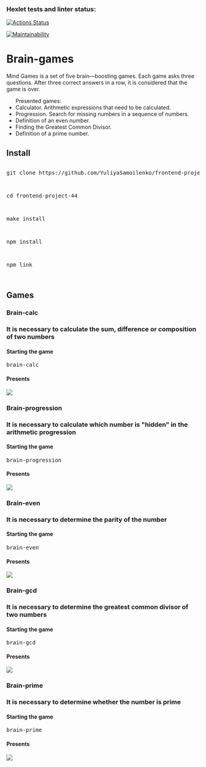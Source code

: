 ### Hexlet tests and linter status:
[![Actions Status](https://github.com/YuliyaSamoilenko/frontend-project-44/workflows/hexlet-check/badge.svg)](https://github.com/YuliyaSamoilenko/frontend-project-44/actions)

[![Maintainability](https://api.codeclimate.com/v1/badges/b4d1b2304e0c768c5cae/maintainability)](https://codeclimate.com/github/YuliyaSamoilenko/frontend-project-44/maintainability)

<h1>Brain-games</h1>

<p>Mind Games is a set of five brain—boosting games. Each game asks three questions. After three correct answers in a row, it is considered that the game is over.</p>
<ul>Presented games:
<li>Calculator. Arithmetic expressions that need to be calculated.</li>
<li>Progression. Search for missing numbers in a sequence of numbers.</li>
<li>Definition of an even number.</li>
<li>Finding the Greatest Common Divisor.</li>
<li>Definition of a prime number.</li>
</ul>

<h2>Install</h2>

<pre>
<p>git clone https://github.com/YuliyaSamoilenko/frontend-project-44.git</p>
<p>cd frontend-project-44</p>
<p>make install</p>
<p>npm install</p>
<p>npm link</p>
</pre>

<h2>Games</h2>

<h3>Brain-calc<h3>

<p>It is necessary to calculate the sum, difference or composition of two numbers</p>

<h4>Starting the game</h4>

<pre>brain-calc</pre>

<h4>Presents</h4>
<p><a href="https://asciinema.org/a/oTJseoW2fbH4CVEqFRoLa4EJc" target="_blank"><img src="https://asciinema.org/a/oTJseoW2fbH4CVEqFRoLa4EJc.svg" /></a></p>

<h3>Brain-progression<h3>

<p>It is necessary to calculate which number is "hidden" in the arithmetic progression</p>

<h4>Starting the game</h4>

<pre>brain-progression</pre>

<h4>Presents</h4>
<p><a href="https://asciinema.org/a/544186" target="_blank"><img src="https://asciinema.org/a/544186.svg" /></a></p>

<h3>Brain-even<h3>

<p>It is necessary to determine the parity of the number</p>

<h4>Starting the game</h4>

<pre>brain-even</pre>

<h4>Presents</h4>
<p><a href="https://asciinema.org/a/nYEqyx9YU8JKeEfp7EeAt8au2" target="_blank"><img src="https://asciinema.org/a/nYEqyx9YU8JKeEfp7EeAt8au2.svg" /></a></p>

<h3>Brain-gcd<h3>

<p>It is necessary to determine the greatest common divisor of two numbers</p>

<h4>Starting the game</h4>

<pre>brain-gcd</pre>

<h4>Presents</h4>
<p><a href="https://asciinema.org/a/544028" target="_blank"><img src="https://asciinema.org/a/544028.svg" /></a></p>

<h3>Brain-prime<h3>

<p>It is necessary to determine whether the number is prime</p>

<h4>Starting the game</h4>

<pre>brain-prime</pre>

<h4>Presents</h4>
<p><a href="https://asciinema.org/a/544887" target="_blank"><img src="https://asciinema.org/a/544887.svg" /></a></p>
